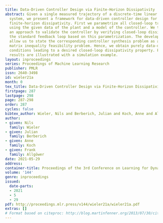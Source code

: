 ```yaml
---
title: Data-Driven Controller Design via Finite-Horizon Dissipativity
abstract: Given a single measured trajectory of a discrete-time linear time-invariant
  system, we present a framework for data-driven controller design for closed-loop
  finite-horizon dissipativity. First we parametrize all closed-loop trajectories
  using the given data of the plant and a model of the controller. We then provide
  an approach to validate the controller by verifying closed-loop dissipativity in
  the standard feedback loop based on this parametrization. The developed conditions
  allow us to state the corresponding controller synthesis problem as a quadratic
  matrix inequality feasibility problem. Hence, we obtain purely data-driven synthesis
  conditions leading to a desired closed-loop dissipativity property. Finally, the
  results are illustrated with a simulation example.
layout: inproceedings
series: Proceedings of Machine Learning Research
publisher: PMLR
issn: 2640-3498
id: wieler21a
month: 0
tex_title: Data-Driven Controller Design via Finite-Horizon Dissipativity
firstpage: 287
lastpage: 298
page: 287-298
order: 287
cycles: false
bibtex_author: Wieler, Nils and Berberich, Julian and Koch, Anne and Allg\"ower, Frank
author:
- given: Nils
  family: Wieler
- given: Julian
  family: Berberich
- given: Anne
  family: Koch
- given: Frank
  family: Allgöwer
date: 2021-05-29
address:
container-title: Proceedings of the 3rd Conference on Learning for Dynamics and Control
volume: '144'
genre: inproceedings
issued:
  date-parts:
  - 2021
  - 5
  - 29
pdf: http://proceedings.mlr.press/v144/wieler21a/wieler21a.pdf
extras: []
# Format based on citeproc: http://blog.martinfenner.org/2013/07/30/citeproc-yaml-for-bibliographies/
---
```

